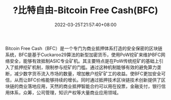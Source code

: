 ﻿---
weight: 
title: "?比特自由-Bitcoin Free Cash(BFC)"
description: "Bitcoin Free Cash（BFC）是一个专门为商业抵押体系打造的安全保密的区块链系统，BFC是基于Cuckaroo29算法的新型加密货币，使用PoW挖矿来维护BFC网络安全，能够有效抵制ASIC专业矿机"
date: 2022-03-25T21:57:40+08:00
lastmod: 2022-03-25T16:45:40+08:00
draft: false
authors: ["Metabd"]
featuredImage: "biteziyou-bitcoin-free-cashbfc.webp"
link: ""
tags: ["数字代币","?比特自由-Bitcoin Free Cash(BFC)"]
categories: ["navigation"]
navigation: ["数字代币"]
lightgallery: true
toc: true
pinned: false
recommend: false
recommend1: false
---
Bitcoin Free Cash（BFC）是一个专门为商业抵押体系打造的安全保密的区块链系统，BFC是基于Cuckaroo29算法的新型加密货币，使用PoW挖矿来维护BFC网络安全，能够有效抵制ASIC专业矿机。其主要特点是在PoW传统挖矿的基础上引入了抵押挖矿机制，限制参与挖矿的门槛。通过这种机制能够有效的避免算力垄断，减少数字货币流入市场的数量，增加散户挖矿矿工的收益。使BFC更加安全可信，从而让BFC价格能够持续的增长。同时通过抵押技术区块链技术创新提供了区块链的商业落地应用，天然的商业抵押智能合约可以用在投票，金融支付，银行信用体系，众筹，公司管理，知识产权等大量商业应用领域。
